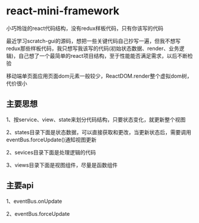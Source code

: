 # react-mini-framework
小巧玲珑的react代码结构，没有redux样板代码，只有你该写的代码

最近学习scratch-gui的源码，想把一些关键代码自己抄写一遍，但我不想写redux那些样板代码，我只想写我该写的代码(初始状态数据、render、业务逻辑)，自己想了一个最简单的react项目结构，至于性能能否满足需求，以后不断检验

移动端单页面应用页面dom元素一般较少，ReactDOM.render整个虚拟dom树，代价很小



## 主要思想

1、按service、view、state来划分代码结构，只要状态变化，就更新整个视图

2、states目录下面是状态数据，可以直接获取和更改，当更新状态后，需要调用eventBus.forceUpdate()通知视图更新

2、sevices目录下面是处理逻辑的代码

3、views目录下面是视图组件，尽量是函数组件



## 主要api

1、eventBus.onUpdate

2、eventBus.forceUpdate
